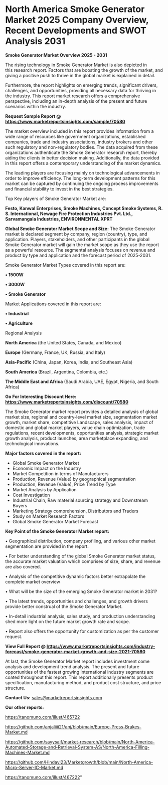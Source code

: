 # North America Smoke Generator Market 2025 Company Overview, Recent Developments and SWOT Analysis 2031

<Strong> Smoke Generator Market Overview 2025 - 2031</strong>

The rising technology in Smoke Generator Market is also depicted in this research report. Factors that are boosting the growth of the market, and giving a positive push to thrive in the global market is explained in detail.

Furthermore, the report highlights on emerging trends, significant drivers, challenges, and opportunities, providing all necessary data for thriving in the industry. This report market research offers a comprehensive perspective, including an in-depth analysis of the present and future scenarios within the industry.

<strong>Request Sample Report @ <a href=https://www.marketreportsinsights.com/sample/70580>https://www.marketreportsinsights.com/sample/70580</a></strong>

The market overview included in this report provides information from a wide range of resources like government organizations, established companies, trade and industry associations, industry brokers and other such regulatory and non-regulatory bodies. The data acquired from these organizations authenticate the Smoke Generator research report, thereby aiding the clients in better decision making. Additionally, the data provided in this report offers a contemporary understanding of the market dynamics.

The leading players are focusing mainly on technological advancements in order to improve efficiency. The long-term development patterns for this market can be captured by continuing the ongoing process improvements and financial stability to invest in the best strategies.

Top Key players of Smoke Generator Market are:

<strong>Festo, Kanwal Enterprises, Smoke Machines, Concept Smoke Systems, R. S. International, Newage Fire Protection Industries Pvt. Ltd., Sarvamangala Industries, ENVIRONMENTAL XPRT</strong>

<strong><b>Global Smoke Generator Market Scope and Size:</b></strong>
The Smoke Generator market is declared segment by company, region (country), type, and application. Players, stakeholders, and other participants in the global Smoke Generator market will gain the market scope as they use the report as a powerful resource. The segmental analysis focuses on revenue and product by type and application and the forecast period of 2025-2031.

Smoke Generator Market Types covered in this report are:

<strong>• 1500W

• 3000W

• Smoke Generator</strong>

Market Applications covered in this report are:

<strong>• Industrial

• Agriculture</strong> 

Regional Analysis

<strong>North America</strong> (the United States, Canada, and Mexico)

<strong>Europe</strong> (Germany, France, UK, Russia, and Italy)

<strong>Asia-Pacific</strong> (China, Japan, Korea, India, and Southeast Asia)

<strong>South America</strong> (Brazil, Argentina, Colombia, etc.)

<strong>The Middle East and Africa</strong> (Saudi Arabia, UAE, Egypt, Nigeria, and South Africa)

<strong>Go For Interesting Discount Here: <a href=https://www.marketreportsinsights.com/discount/70580>https://www.marketreportsinsights.com/discount/70580</a></strong>

The Smoke Generator market report provides a detailed analysis of global market size, regional and country-level market size, segmentation market growth, market share, competitive Landscape, sales analysis, impact of domestic and global market players, value chain optimization, trade regulations, recent developments, opportunities analysis, strategic market growth analysis, product launches, area marketplace expanding, and technological innovations.

<strong><b>Major factors covered in the report:</b></strong>
<ul>
  <li>Global Smoke Generator Market </li>
  <li>Economic Impact on the Industry</li>
  <li>Market Competition in terms of Manufacturers</li>
  <li>Production, Revenue (Value) by geographical segmentation</li>
  <li>Production, Revenue (Value), Price Trend by Type</li>
  <li>Market Analysis by Application</li>
  <li>Cost Investigation</li>
  <li>Industrial Chain, Raw material sourcing strategy and Downstream Buyers</li>
  <li>Marketing Strategy comprehension, Distributors and Traders</li>
  <li>Study on Market Research Factors</li>
  <li>Global Smoke Generator Market Forecast</li>
</ul>

<strong><b>Key Point of the Smoke Generator Market report:</b></strong>

• Geographical distribution, company profiling, and various other market segmentation are provided in the report.

• For better understanding of the global Smoke Generator market status, the accurate market valuation which comprises of size, share, and revenue are also covered.

• Analysis of the competitive dynamic factors better extrapolate the complete market overview

• What will be the size of the emerging Smoke Generator market in 2031?

• The latest trends, opportunities and challenges, and growth drivers provide better construal of the Smoke Generator Market.

• In-detail industrial analysis, sales study, and production understanding shed more light on the future market growth rate and scope.

• Report also offers the opportunity for customization as per the customer request.

<strong><b>View Full Report @ <a href=https://www.marketreportsinsights.com/industry-forecast/smoke-generator-market-growth-and-size-2021-70580>https://www.marketreportsinsights.com/industry-forecast/smoke-generator-market-growth-and-size-2021-70580</a></b></strong>


At last, the Smoke Generator Market report includes investment come analysis and development trend analysis. The present and future opportunities of the fastest growing international industry segments are coated throughout this report. This report additionally presents product specification, manufacturing method, and product cost structure, and price structure.

<strong>Contact Us:</strong>
sales@marketreportsinsights.com

<strong>Our other reports:</strong>

<a href=https://tanomuno.com/illust/465722>https://tanomuno.com/illust/465722</a>

<a href=https://github.com/anjaliiii21/anj/blob/main/Europe-Press-Brakes-Market.md>https://github.com/anjaliiii21/anj/blob/main/Europe-Press-Brakes-Market.md</a>

<a href=https://github.com/sayysaif/market-research/blob/main/North-America-Automated-Storage-and-Retrieval-System-AS/North-America-Filling-Machines-Market.md>https://github.com/sayysaif/market-research/blob/main/North-America-Automated-Storage-and-Retrieval-System-AS/North-America-Filling-Machines-Market.md</a>

<a href=https://github.com/Hindavi23/Marketgrowth/blob/main/North-America-Micro-Server-IC-Market.md>https://github.com/Hindavi23/Marketgrowth/blob/main/North-America-Micro-Server-IC-Market.md</a>

<a href=https://tanomuno.com/illust/467222>https://tanomuno.com/illust/467222</a>"
